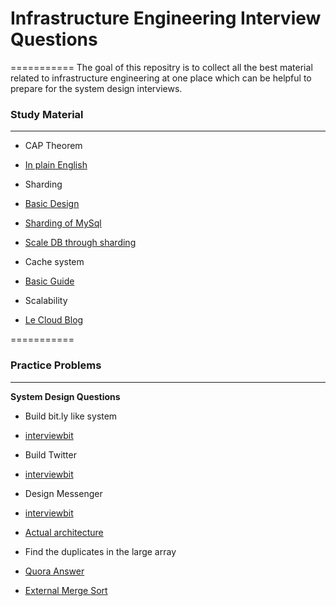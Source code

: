 # Infrastructure Engineering Interview Questions
===========
The goal of this repositry is to collect all the best material related to infrastructure engineering at one place which can be helpful to prepare for the system design interviews. 

### Study Material
---------------------

* CAP Theorem
 * [In plain English](http://ksat.me/a-plain-english-introduction-to-cap-theorem/)

* Sharding
 * [Basic Design](https://www.interviewbit.com/problems/sharding-a-database/)
 * [Sharding of MySql](https://engineering.pinterest.com/blog/sharding-pinterest-how-we-scaled-our-mysql-fleet/)
 * [Scale DB through sharding](http://highscalability.com/blog/2009/8/6/an-unorthodox-approach-to-database-design-the-coming-of-the.html)
 
* Cache system
 * [Basic Guide](https://www.interviewbit.com/problems/design-cache/)

* Scalability 
 * [Le Cloud Blog](http://www.lecloud.net/tagged/scalability)

===========

### Practice Problems
---------------------

**System Design Questions**

* Build bit.ly like system

 * [interviewbit](https://www.interviewbit.com/problems/tiny-url/)  
 
* Build Twitter
 
 * [interviewbit](https://www.interviewbit.com/problems/design-twitter/)

* Design Messenger 

 * [interviewbit](https://www.interviewbit.com/problems/design-messenger/)
 * [Actual architecture](https://www.facebook.com/notes/facebook-engineering/chat-stability-and-scalability/51412338919/)

* Find the duplicates in the large array 
 * [Quora Answer](https://www.quora.com/How-do-I-check-if-there-are-duplicates-in-the-array-but-the-array-is-very-large-and-had-to-be-distributed-across-multiple-machines)
 * [External Merge Sort](https://www.youtube.com/watch?v=ATK74YSzwxg)
